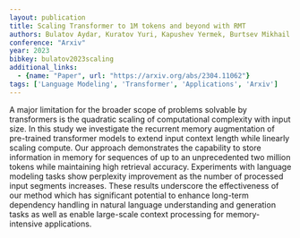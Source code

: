 ```yaml
---
layout: publication
title: Scaling Transformer to 1M tokens and beyond with RMT
authors: Bulatov Aydar, Kuratov Yuri, Kapushev Yermek, Burtsev Mikhail S.
conference: "Arxiv"
year: 2023
bibkey: bulatov2023scaling
additional_links:
  - {name: "Paper", url: "https://arxiv.org/abs/2304.11062"}
tags: ['Language Modeling', 'Transformer', 'Applications', 'Arxiv']
---
```

A major limitation for the broader scope of problems solvable by transformers is the quadratic scaling of computational complexity with input size. In this study we investigate the recurrent memory augmentation of pre-trained transformer models to extend input context length while linearly scaling compute. Our approach demonstrates the capability to store information in memory for sequences of up to an unprecedented two million tokens while maintaining high retrieval accuracy. Experiments with language modeling tasks show perplexity improvement as the number of processed input segments increases. These results underscore the effectiveness of our method which has significant potential to enhance long-term dependency handling in natural language understanding and generation tasks as well as enable large-scale context processing for memory-intensive applications.
